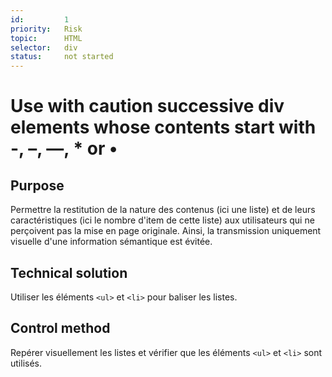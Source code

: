 ```yaml
---
id:         1
priority:   Risk
topic:      HTML
selector:   div
status:     not started
---
```


# Use with caution successive div elements whose contents start with -, –, —, * or •

## Purpose

Permettre la restitution de la nature des contenus (ici une liste) et de leurs caractéristiques (ici le nombre d'item de cette liste) aux utilisateurs qui ne perçoivent pas la mise en page originale. Ainsi, la transmission uniquement visuelle d'une information sémantique est évitée.

## Technical solution

Utiliser les éléments `<ul>` et `<li>` pour baliser les listes.

## Control method

Repérer visuellement les listes et vérifier que les éléments `<ul>` et `<li>` sont utilisés.
